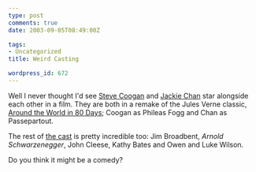 ```yaml
---
type: post
comments: true
date: 2003-09-05T08:49:00Z

tags:
- Uncategorized
title: Weird Casting

wordpress_id: 672
---
```


Well I never thought I'd see [Steve Coogan](http://www.alan-partridge.co.uk/pictures/Alan006.jpg) and [Jackie Chan](http://home.enter.vg/cyc/jackie/splash.jpg) star alongside each other in a film. They are both in a remake of the Jules Verne classic,  [Around the World in 80 Days](http://aint-it-cool-news.com/display.cgi?id=15976); Coogan as Phileas Fogg and Chan as Passepartout. 



	

The rest of [the cast](http://www.imdb.com/title/tt0327437/) is pretty incredible too: Jim Broadbent, _Arnold Schwarzenegger_, John Cleese, Kathy Bates and Owen and Luke Wilson.  



	

Do you think it might be a comedy?
